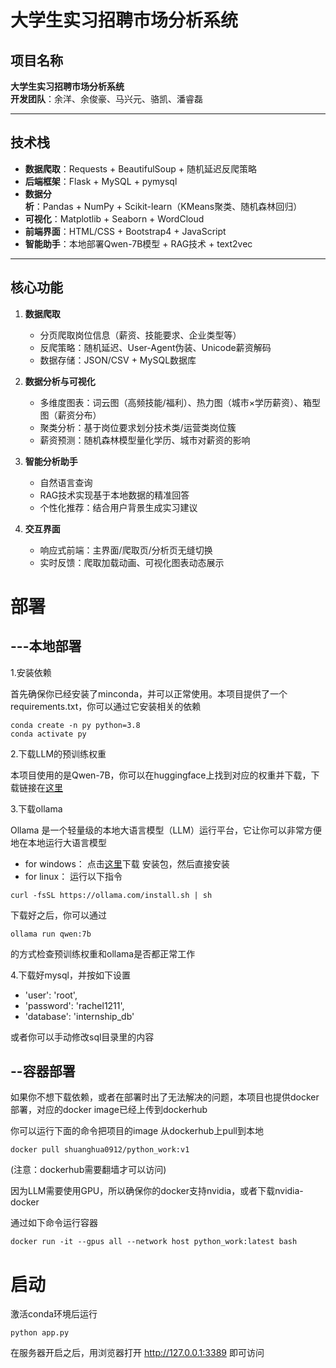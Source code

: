 # 大学生实习招聘市场分析系统

## 项目名称
**大学生实习招聘市场分析系统**  
**开发团队**：余洋、余俊豪、马兴元、骆凯、潘睿磊   

---
##  技术栈
- **数据爬取**：Requests + BeautifulSoup + 随机延迟反爬策略  
- **后端框架**：Flask + MySQL + pymysql  
- **数据分析**：Pandas + NumPy + Scikit-learn（KMeans聚类、随机森林回归）  
- **可视化**：Matplotlib + Seaborn + WordCloud  
- **前端界面**：HTML/CSS + Bootstrap4 + JavaScript  
- **智能助手**：本地部署Qwen-7B模型 + RAG技术 + text2vec  

---
##  核心功能
1. **数据爬取**  
   - 分页爬取岗位信息（薪资、技能要求、企业类型等）  
   - 反爬策略：随机延迟、User-Agent伪装、Unicode薪资解码  
   - 数据存储：JSON/CSV + MySQL数据库  

2. **数据分析与可视化**  
   - 多维度图表：词云图（高频技能/福利）、热力图（城市×学历薪资）、箱型图（薪资分布）  
   - 聚类分析：基于岗位要求划分技术类/运营类岗位簇  
   - 薪资预测：随机森林模型量化学历、城市对薪资的影响  

3. **智能分析助手**  
   - 自然语言查询 
   - RAG技术实现基于本地数据的精准回答  
   - 个性化推荐：结合用户背景生成实习建议  

4. **交互界面**  
   - 响应式前端：主界面/爬取页/分析页无缝切换  
   - 实时反馈：爬取加载动画、可视化图表动态展示  

# 部署
## ---本地部署
1.安装依赖

首先确保你已经安装了minconda，并可以正常使用。本项目提供了一个requirements.txt，你可以通过它安装相关的依赖
```
conda create -n py python=3.8
conda activate py
```
2.下载LLM的预训练权重

本项目使用的是Qwen-7B，你可以在huggingface上找到对应的权重并下载，下载链接在[这里](https://huggingface.co/Qwen/Qwen-7B)

3.下载ollama

Ollama 是一个轻量级的本地大语言模型（LLM）运行平台，它让你可以非常方便地在本地运行大语言模型

- for windows：
点击[这里](https://ollama.com/)下载 安装包，然后直接安装
- for linux：
运行以下指令
```
curl -fsSL https://ollama.com/install.sh | sh
```

下载好之后，你可以通过
```
ollama run qwen:7b
```
的方式检查预训练权重和ollama是否都正常工作

4.下载好mysql，并按如下设置
   - 'user': 'root',
   - 'password': 'rachel1211',
   - 'database': 'internship_db'

或者你可以手动修改sql目录里的内容
## --容器部署
如果你不想下载依赖，或者在部署时出了无法解决的问题，本项目也提供docker部署，对应的docker image已经上传到dockerhub

你可以运行下面的命令把项目的image 从dockerhub上pull到本地
```
docker pull shuanghua0912/python_work:v1
```
(注意：dockerhub需要翻墙才可以访问)

因为LLM需要使用GPU，所以确保你的docker支持nvidia，或者下载nvidia-docker

通过如下命令运行容器
```
docker run -it --gpus all --network host python_work:latest bash
```

# 启动
激活conda环境后运行
```
python app.py
```
在服务器开启之后，用浏览器打开 http://127.0.0.1:3389 即可访问